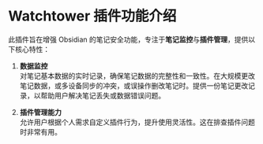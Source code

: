 # Watchtower 插件功能介绍

此插件旨在增强 Obsidian 的笔记安全功能，专注于**笔记监控**与**插件管理**，提供以下核心特性：

1. **数据监控**  
   对笔记基本数据的实时记录，确保笔记数据的完整性和一致性。在大规模更改笔记数据，或多设备同步的冲突，或误操作删改笔记时。提供一份笔记更改记录，以帮助用户解决笔记丢失或数据错误问题。

2. **插件管理能力**  
   允许用户根据个人需求自定义插件行为，提升使用灵活性。这在排查插件问题时非常有用。
